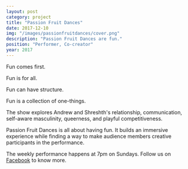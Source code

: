 ```yaml
---
layout: post
category: project
title: "Passion Fruit Dances"
date: 2017-12-10
img: "/images/passionfruitdances/cover.png"
description: "Passion Fruit Dances are fun."
position: "Performer, Co-creator"
year: 2017
---
```


Fun comes first.

Fun is for all.

Fun can have structure.

Fun is a collection of one-things.

The show explores Andrew and Shreshth's relationship, communication, self-aware masculinity, queerness, and playful competitiveness. 

Passion Fruit Dances is all about having fun. It builds an immersive experience while finding a way to make audience members creative participants in the performance. 

The weekly performance happens at 7pm on Sundays. Follow us on <a href="https://fb.me/passionfruitdances" target="_blank">Facebook</a> to know more. 